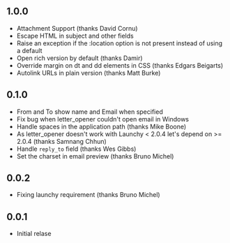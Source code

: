 ## 1.0.0 ##

  * Attachment Support (thanks David Cornu)
  * Escape HTML in subject and other fields
  * Raise an exception if the :location option is not present instead of using a default
  * Open rich version by default (thanks Damir)
  * Override margin on dt and dd elements in CSS (thanks Edgars Beigarts)
  * Autolink URLs in plain version (thanks Matt Burke)

## 0.1.0 ##

  * From and To show name and Email when specified
  * Fix bug when letter_opener couldn't open email in Windows
  * Handle spaces in the application path (thanks Mike Boone)
  * As letter_opener doesn't work with Launchy < 2.0.4 let's depend on >= 2.0.4 (thanks Samnang Chhun)
  * Handle `reply_to` field (thanks Wes Gibbs)
  * Set the charset in email preview (thanks Bruno Michel)

## 0.0.2 ##

  * Fixing launchy requirement (thanks Bruno Michel)

## 0.0.1 ##

  * Initial relase

